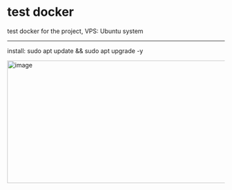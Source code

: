 # test docker
test docker for the project, VPS: Ubuntu system

--------
install: sudo apt update && sudo apt upgrade -y

<img width="1010" height="285" alt="image" src="https://github.com/user-attachments/assets/29e765df-7815-4f40-9d94-d3117448bf91" />

